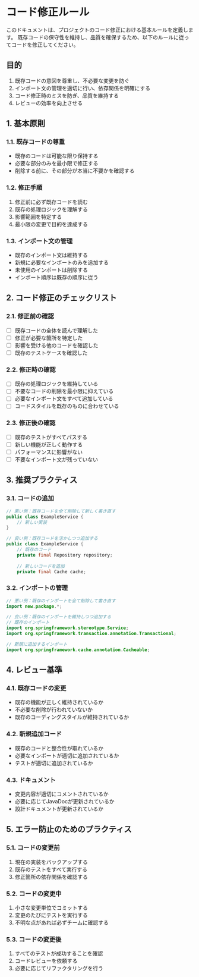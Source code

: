 # コード修正ルール

このドキュメントは、プロジェクトのコード修正における基本ルールを定義します。
既存コードの保守性を維持し、品質を確保するため、以下のルールに従ってコードを修正してください。

## 目的
1. 既存コードの意図を尊重し、不必要な変更を防ぐ
2. インポート文の管理を適切に行い、依存関係を明確にする
3. コード修正時のミスを防ぎ、品質を維持する
4. レビューの効率を向上させる

## 1. 基本原則

### 1.1. 既存コードの尊重
- 既存のコードは可能な限り保持する
- 必要な部分のみを最小限で修正する
- 削除する前に、その部分が本当に不要かを確認する

### 1.2. 修正手順
1. 修正前に必ず既存コードを読む
2. 既存の処理ロジックを理解する
3. 影響範囲を特定する
4. 最小限の変更で目的を達成する

### 1.3. インポート文の管理
- 既存のインポート文は維持する
- 新規に必要なインポートのみを追加する
- 未使用のインポートは削除する
- インポート順序は既存の順序に従う

## 2. コード修正のチェックリスト

### 2.1. 修正前の確認
- [ ] 既存コードの全体を読んで理解した
- [ ] 修正が必要な箇所を特定した
- [ ] 影響を受ける他のコードを確認した
- [ ] 既存のテストケースを確認した

### 2.2. 修正時の確認
- [ ] 既存の処理ロジックを維持している
- [ ] 不要なコードの削除を最小限に抑えている
- [ ] 必要なインポート文をすべて追加している
- [ ] コードスタイルを既存のものに合わせている

### 2.3. 修正後の確認
- [ ] 既存のテストがすべてパスする
- [ ] 新しい機能が正しく動作する
- [ ] パフォーマンスに影響がない
- [ ] 不要なインポート文が残っていない

## 3. 推奨プラクティス

### 3.1. コードの追加
```java
// 悪い例：既存コードを全て削除して新しく書き直す
public class ExampleService {
    // 新しい実装
}

// 良い例：既存コードを活かしつつ追加する
public class ExampleService {
    // 既存のコード
    private final Repository repository;
    
    // 新しいコードを追加
    private final Cache cache;
```

### 3.2. インポートの管理
```java
// 悪い例：既存のインポートを全て削除して書き直す
import new.package.*;

// 良い例：既存のインポートを維持しつつ追加する
// 既存のインポート
import org.springframework.stereotype.Service;
import org.springframework.transaction.annotation.Transactional;

// 新規に追加するインポート
import org.springframework.cache.annotation.Cacheable;
```

## 4. レビュー基準

### 4.1. 既存コードの変更
- 既存の機能が正しく維持されているか
- 不必要な削除が行われていないか
- 既存のコーディングスタイルが維持されているか

### 4.2. 新規追加コード
- 既存のコードと整合性が取れているか
- 必要なインポートが適切に追加されているか
- テストが適切に追加されているか

### 4.3. ドキュメント
- 変更内容が適切にコメントされているか
- 必要に応じてJavaDocが更新されているか
- 設計ドキュメントが更新されているか

## 5. エラー防止のためのプラクティス

### 5.1. コードの変更前
1. 現在の実装をバックアップする
2. 既存のテストをすべて実行する
3. 修正箇所の依存関係を確認する

### 5.2. コードの変更中
1. 小さな変更単位でコミットする
2. 変更のたびにテストを実行する
3. 不明な点があれば必ずチームに確認する

### 5.3. コードの変更後
1. すべてのテストが成功することを確認
2. コードレビューを依頼する
3. 必要に応じてリファクタリングを行う